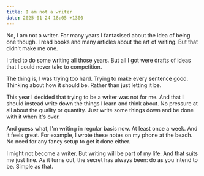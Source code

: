 ```yaml
---
title: I am not a writer
date: 2025-01-24 18:05 +1300
---
```


No, I am not a writer. For many years I fantasised about the idea of being one though. I read books and many articles about the art of writing. But that didn't make me one.

I tried to do some writing all those years. But all I got were drafts of ideas that I could never take to competition.

The thing is, I was trying too hard. Trying to make every sentence good. Thinking about how it should be. Rather than just letting it be.

This year I decided that trying to be a writer was not for me. And that I should instead write down the things I learn and think about. No pressure at all about the quality or quantity. Just write some things down and be done with it when it's over.

And guess what, I'm writing in regular basis now. At least once a week. And it feels great. For example, I wrote these notes on my phone at the beach. No need for any fancy setup to get it done either.

I might not become a writer. But writing will be part of my life. And that suits me just fine. As it turns out, the secret has always been: do as you intend to be. Simple as that.
